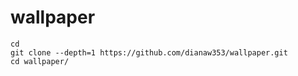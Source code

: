 # wallpaper

```
cd
git clone --depth=1 https://github.com/dianaw353/wallpaper.git
cd wallpaper/
```
